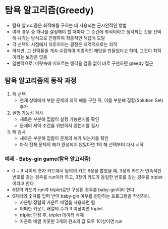 # 탐욕 알고리즘(Greedy)

- 탐욕 알고리즘은 최적해를 구하는 데 사용되는 근시안적인 방법
- 여러 경우 중 하나를 결정해야 할 때마다 그 순간에 최적이라고 생각되는 것을 선택해 나가는 방식으로 진행하여 최종적인 해답에 도달
- 각 선택의 시점에서 이루어지는 결정은 지역적으로는 최적
- 하지만, 그 선택들을 계속 수집하여 최종적인 해답을 만들었다고 하여, 그것이 최적이라는 보장은 없음
- 일반적으로, 머릿속에 떠오르는 생각을 검증 없이 바로 구현하면 greedy 접근

## 탐욕 알고리즘의 동작 과정

1. 해 선택
    - 현재 상태에서 부분 문제의 최적 해를 구한 뒤, 이를 부분해 집합(Solution Set) 추가
2. 실행 가능성 검사
    - 새로운 부분해 집합이 실행 가능한지를 확인
    - 문제의 제약 조건을 위반하지 않는지를 검사
3. 해 검사
    - 새로운 부분해 집합이 문제의 해가 되는지를 확인
    - 아직 전체 문제의 해가 완성되지 않았다면 1의 해 선택부터 다시 시작

### 예제 - Baby-gin game(탐욕 알고리즘)

- 0 ~ 9 사이의 숫자 카드에서 임의의 카드 6장을 뽑았을 때, 3장의 카드가 연속적인 번호를 갖는 경우를 run이라 하고, 3장의 카드가 동일한 번호를 갖는 경우를 triplet이라고 한다
- 6장의 카드가 run과 triplet로만 구성된 경우를 baby-gin이라 한다
- 6자리의 숫자를 입력 받아 baby-gin 여부를 판단하는 프로그램을 작성하라.
    - 카운팅 정렬의 카운트 배열을 사용하면 됨
    - 어떠한 카운트 배열의 수가 3 이상이면 triplet
    - triplet 판정 후, triplet 데이터 삭제
    - 카운트 배열 이웃한 3개의 원소의 값 모두 1이상이면 run